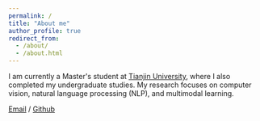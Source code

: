 ```yaml
---
permalink: /
title: "About me"
author_profile: true
redirect_from: 
  - /about/
  - /about.html
---
```


I am currently a Master's student at [Tianjin University](https://www.tju.edu.cn/), where I also completed my undergraduate studies. My research focuses on computer vision, natural language processing (NLP), and multimodal learning.

[Email](mhzqs@tju.edu.cn) / [Github]([https://github.com/QiuDi233](https://github.com/MiHongze-tju)) 
